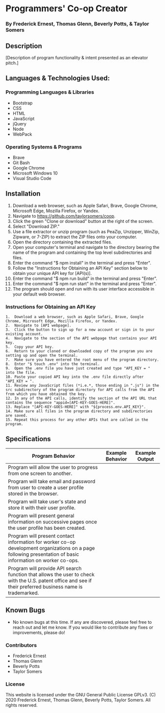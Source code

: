 # Programmers' Co-op Creator

  ### By Frederick Ernest, Thomas Glenn, Beverly Potts, & Taylor Somers

## Description

  [Description of program functionality & intent presented as an elevator pitch.]

## Languages & Technologies Used:

  ### Programming Languages & Libraries
  * Bootstrap
  * CSS
  * HTML
  * JavaScript
  * jQuery
  * Node
  * WebPack

  ### Operating Systems & Programs
  * Brave
  * Git Bash
  * Google Chrome
  * Microsoft Windows 10
  * Visual Studio Code

## Installation

  1.  Download a web browser, such as Apple Safari, Brave, Google Chrome, Microsoft Edge, Mozilla Firefox, or Yandex.
  2.  Navigate to https://github.com/taylorsomers/coop.
  3.  Click the green "Clone or download" button at the right of the screen.
  4.  Select "Download ZIP."
  5.  Use a file extractor or unzip program (such as PeaZip, Unzipper, WinZip, Zipware, or 7-ZIP) to extract the ZIP files onto your computer.
  6.  Open the directory containing the extracted files.
  7.  Open your computer's terminal and navigate to the directory bearing the name of the program and containing the top level subdirectories and files.
  8.  Enter the command "$ npm install" in the terminal and press "Enter".
  9.  Follow the "Instructions for Obtaining an API Key" section below to obtain your unique API key for [API(s)].
  10.  Enter the command "$ npm run build" in the terminal and press "Enter".
  11. Enter the command "$ npm run start" in the terminal and press "Enter".
  12. The program should open and run with its user interface accessible in your default web browser.

  ### Instructions for Obtaining an API Key

    1.  Download a web browser, such as Apple Safari, Brave, Google Chrome, Microsoft Edge, Mozilla Firefox, or Yandex.
    2.  Navigate to [API webpage].
    3.  Click the button to sign up for a new account or sign in to your existing account.
    4.  Navigate to the section of the API webpage that contains your API key.
    5.  Copy your API key.
    6.  Return to your cloned or downloaded copy of the program you are setting up and open the terminal.
    7.  Make sure you have entered the root menu of the program directory.
    8.  Enter "$ touch .env" into the terminal.
    9.  Open the .env file you have just created and type "API_KEY = " into the file.
    10. Paste your copied API key into the .env file directly after "API_KEY = ".
    11. Review any JavaScript files (*i.e.*, those ending in ".js") in the src subdirectory of the program directory for API calls from the API from which you have obtained the key.
    12. In any of the API calls, identify the section of the API URL that contains the sequence "appid=[API-KEY-GOES-HERE]".
    13. Replace "[API-KEY-GOES-HERE]" with "${process.env.API_KEY}".
    14. Make sure all files in the program directory and subdirectories are saved.
    15. Repeat this process for any other APIs that are called in the program.

## Specifications

  | Program Behavior | Example Behavior | Example Output |
  | ----------- | ----------- | ----------- |
  | Program will allow the user to progress from one screen to another. |  |  |
  | Program will take email and password from user to create a user profile stored in the browser. |  |  |
  | Program will take user's state and store it with their user profile. |  |  |
  | Program will present general information on successive pages once the user profile has been created. |  |  |
  | Program will present contact information for worker co-op development organizations on a page following presentation of basic information on worker co-ops. |  |  |
  | Program will provide API search function that allows the user to check with the U.S. patent office and see if their preferred business name is trademarked. |  |  |
  

## Known Bugs

  * No known bugs at this time. If any are discovered, please feel free to reach out and let me know. If you would like to contribute any fixes or improvements, please do!

### Contributors

  * Frederick Ernest
  * Thomas Glenn
  * Beverly Potts
  * Taylor Somers

### License

This website is licensed under the GNU General Public License GPLv3. (C) 2020 Frederick Ernest, Thomas Glenn, Beverly Potts, Taylor Somers. All rights reserved.